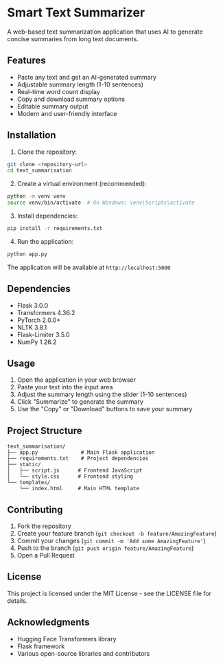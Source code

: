 # Smart Text Summarizer

A web-based text summarization application that uses AI to generate concise summaries from long text documents.

## Features

- Paste any text and get an AI-generated summary
- Adjustable summary length (1-10 sentences)
- Real-time word count display
- Copy and download summary options
- Editable summary output
- Modern and user-friendly interface

## Installation

1. Clone the repository:
```bash
git clone <repository-url>
cd text_summarisation
```

2. Create a virtual environment (recommended):
```bash
python -m venv venv
source venv/bin/activate  # On Windows: venv\Scripts\activate
```

3. Install dependencies:
```bash
pip install -r requirements.txt
```

4. Run the application:
```bash
python app.py
```

The application will be available at `http://localhost:5000`

## Dependencies

- Flask 3.0.0
- Transformers 4.36.2
- PyTorch 2.0.0+
- NLTK 3.8.1
- Flask-Limiter 3.5.0
- NumPy 1.26.2

## Usage

1. Open the application in your web browser
2. Paste your text into the input area
3. Adjust the summary length using the slider (1-10 sentences)
4. Click "Summarize" to generate the summary
5. Use the "Copy" or "Download" buttons to save your summary

## Project Structure

```
text_summarisation/
├── app.py              # Main Flask application
├── requirements.txt    # Project dependencies
├── static/
│   ├── script.js      # Frontend JavaScript
│   └── style.css      # Frontend styling
└── templates/
    └── index.html     # Main HTML template
```

## Contributing

1. Fork the repository
2. Create your feature branch (`git checkout -b feature/AmazingFeature`)
3. Commit your changes (`git commit -m 'Add some AmazingFeature'`)
4. Push to the branch (`git push origin feature/AmazingFeature`)
5. Open a Pull Request

## License

This project is licensed under the MIT License - see the LICENSE file for details.

## Acknowledgments

- Hugging Face Transformers library
- Flask framework
- Various open-source libraries and contributors
